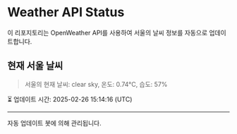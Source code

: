 
# Weather API Status

이 리포지토리는 OpenWeather API를 사용하여 서울의 날씨 정보를 자동으로 업데이트합니다.

## 현재 서울 날씨
> 서울의 현재 날씨: clear sky, 온도: 0.74°C, 습도: 57%

⏳ 업데이트 시간: 2025-02-26 15:14:16 (UTC)

---
자동 업데이트 봇에 의해 관리됩니다.
